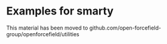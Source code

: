 # Examples for smarty

This material has been moved to github.com/open-forcefield-group/openforcefield/utilities 
